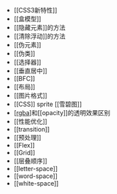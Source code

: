 - [[CSS3新特性]]
- [[盒模型]]
- [[隐藏元素]]的方法
- [[清除浮动]]的方法
- [[伪元素]]
- [[伪类]]
- [[选择器]]
- [[垂直居中]]
- [[BFC]]
- [[布局]]
- [[图片格式]]
- [[CSS]] sprite [[雪碧图]]
- [[rgba]]()和[[opacity]]的透明效果区别
- [[性能优化]]
- [[transition]]
- [[预处理]]
- [[Flex]]
- [[Grid]]
- [[层叠顺序]]
- [[letter-space]]
- [[word-space]]
- [[white-space]]